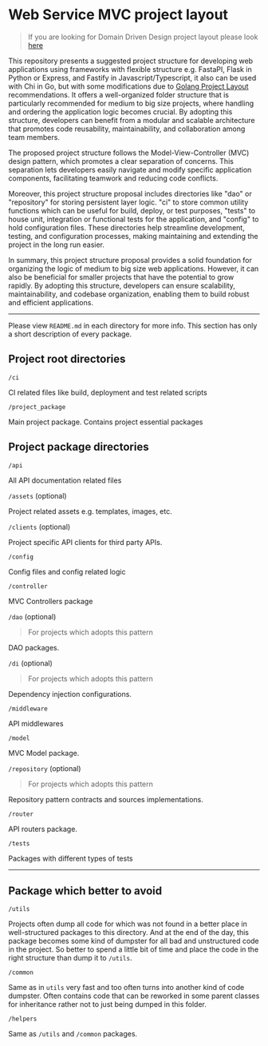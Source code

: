 
# Web Service MVC project layout

> If you are looking for Domain Driven Design project layout please look [here](https://github.com/Imelstorm/web-service-ddd-project-layout)

This repository presents a suggested project structure for developing web applications using frameworks with flexible structure e.g. FastaPI, Flask in Python or Express, and Fastify in Javascript/Typescript, it also can be used with Chi in Go, but with some modifications due to [Golang Project Layout](https://github.com/golang-standards/project-layout) recommendations. It offers a well-organized folder structure that is particularly recommended for medium to big size projects, where handling and ordering the application logic becomes crucial. By adopting this structure, developers can benefit from a modular and scalable architecture that promotes code reusability, maintainability, and collaboration among team members.

The proposed project structure follows the Model-View-Controller (MVC) design pattern, which promotes a clear separation of concerns.  This separation lets developers easily navigate and modify specific application components, facilitating teamwork and reducing code conflicts.

Moreover, this project structure proposal includes directories like "dao" or "repository" for storing persistent layer logic. "ci" to store common utility functions which can be useful for build, deploy, or test purposes, "tests" to house unit, integration or functional tests for the application, and "config" to hold configuration files. These directories help streamline development, testing, and configuration processes, making maintaining and extending the project in the long run easier.

In summary, this project structure proposal provides a solid foundation for organizing the logic of medium to big size web applications. However, it can also be beneficial for smaller projects that have the potential to grow rapidly. By adopting this structure, developers can ensure scalability, maintainability, and codebase organization, enabling them to build robust and efficient applications.

---

Please view `README.md` in each directory for more info. This section has only a short description of every package.

## Project root directories

`/ci`

CI related files like build, deployment and test related scripts

`/project_package`

Main project package. Contains project essential packages

## Project package directories

`/api`

All API documentation related files

`/assets` (optional)

Project related assets e.g. templates, images, etc.

`/clients` (optional)

Project specific API clients for third party APIs.

`/config`

Config files and config related logic

`/controller`

MVC Controllers package
 
`/dao` (optional)

> For projects which adopts this pattern

 DAO packages. 

`/di` (optional)

> For projects which adopts this pattern

Dependency injection configurations. 

`/middleware`

API middlewares

`/model`

MVC Model package.

`/repository` (optional)

> For projects which adopts this pattern

Repository pattern contracts and sources implementations.

`/router`

API routers package.

`/tests`

Packages with different types of tests

---

## Package which better to avoid

`/utils`

Projects often dump all code for which was not found in a better place in well-structured packages to this directory.
And at the end of the day, this package becomes some kind of dumpster for all bad and unstructured code in the project.
So better to spend a little bit of time and place the code in the right structure than dump it to `/utils`.

`/common`

Same as in `utils` very fast and too often turns into another kind of code dumpster. Often contains code that can be reworked in some parent classes for inheritance rather not to just being dumped in this folder.

`/helpers`

Same as `/utils` and `/common` packages.